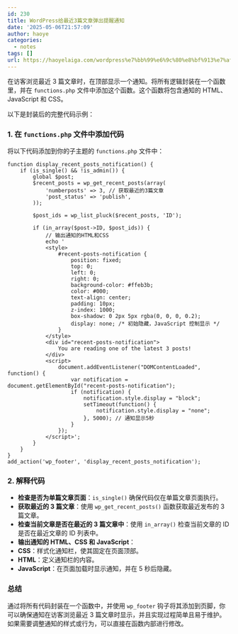 ```yaml
---
id: 230
title: WordPress给最近3篇文章弹出提醒通知
date: '2025-05-06T21:57:09'
author: haoye
categories:
  - notes
tags: []
url: https://haoyelaiga.com/wordpress%e7%bb%99%e6%9c%80%e8%bf%913%e7%af%87%e6%96%87%e7%ab%a0%e5%bc%b9%e5%87%ba%e6%8f%90%e9%86%92%e9%80%9a%e7%9f%a5/
---
```


在访客浏览最近 3 篇文章时，在顶部显示一个通知。将所有逻辑封装在一个函数里，并在 `functions.php` 文件中添加这个函数。这个函数将包含通知的 HTML、JavaScript 和 CSS。

以下是封装后的完整代码示例：

### 1. 在 `functions.php` 文件中添加代码

将以下代码添加到你的子主题的 `functions.php` 文件中：

```
function display_recent_posts_notification() {
    if (is_single() && !is_admin()) {
        global $post;
        $recent_posts = wp_get_recent_posts(array(
            'numberposts' => 3, // 获取最近的3篇文章
            'post_status' => 'publish',
        ));

        $post_ids = wp_list_pluck($recent_posts, 'ID');

        if (in_array($post->ID, $post_ids)) {
            // 输出通知的HTML和CSS
            echo '
            <style>
                #recent-posts-notification {
                    position: fixed;
                    top: 0;
                    left: 0;
                    right: 0;
                    background-color: #ffeb3b;
                    color: #000;
                    text-align: center;
                    padding: 10px;
                    z-index: 1000;
                    box-shadow: 0 2px 5px rgba(0, 0, 0, 0.2);
                    display: none; /* 初始隐藏，JavaScript 控制显示 */
                }
            </style>
            <div id="recent-posts-notification">
                You are reading one of the latest 3 posts!
            </div>
            <script>
                document.addEventListener("DOMContentLoaded", function() {
                    var notification = document.getElementById("recent-posts-notification");
                    if (notification) {
                        notification.style.display = "block";
                        setTimeout(function() {
                            notification.style.display = "none";
                        }, 5000); // 通知显示5秒
                    }
                });
            </script>';
        }
    }
}
add_action('wp_footer', 'display_recent_posts_notification');
```

### 2. 解释代码

- **检查是否为单篇文章页面**：`is_single()` 确保代码仅在单篇文章页面执行。
- **获取最近的 3 篇文章**：使用 `wp_get_recent_posts()` 函数获取最近发布的 3 篇文章。
- **检查当前文章是否在最近的 3 篇文章中**：使用 `in_array()` 检查当前文章的 ID 是否在最近文章的 ID 列表中。
- **输出通知的 HTML、CSS 和 JavaScript**：
- **CSS**：样式化通知栏，使其固定在页面顶部。
- **HTML**：定义通知栏的内容。
- **JavaScript**：在页面加载时显示通知，并在 5 秒后隐藏。

### 总结

通过将所有代码封装在一个函数中，并使用 `wp_footer` 钩子将其添加到页脚，你可以确保通知在访客浏览最近 3 篇文章时显示，并且实现过程简单且易于维护。如果需要调整通知的样式或行为，可以直接在函数内部进行修改。
